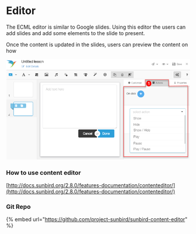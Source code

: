 # Editor

The ECML editor is similar to Google slides. Using this editor the users can add slides and add some elements to the slide to present.

Once the content is updated in the slides, users can preview the content on how

![](<../../../../.gitbook/assets/image (1) (1).png>)



### How to use content editor

[http://docs.sunbird.org/2.8.0/features-documentation/contenteditor/](http://docs.sunbird.org/2.8.0/features-documentation/contenteditor/)

### Git Repo

{% embed url="https://github.com/project-sunbird/sunbird-content-editor" %}
